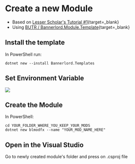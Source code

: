 # Create a new Module

* Based on [Lesser Scholar's Tutorial #1](https://youtu.be/gb3YA-1ml7E?t=736){target=_blank}
* Using [BUTR / Bannerlord.Module.Template](https://github.com/BUTR/Bannerlord.Module.Template){target=_blank}

## Install the template

In PowerShell run:

    dotnet new --install Bannerlord.Templates


## Set Environment Variable

![](https://imgur.com/OrsHtAd.png)


## Create the Module

In PowerShell:

    cd YOUR_FOLDER_WHERE_YOU_KEEP_YOUR_MODS
    dotnet new blmodfx --name "YOUR_MOD_NAME_HERE"

## Open in the Visual Studio

Go to newly created module's folder and press on .csproj file

